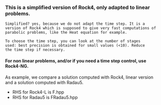### This is a simplified version of Rock4, only adapted to linear problems.
	
	Simplified? yes, because we do not adapt the time step. It is a
    version of Rock4 which is supposed to give very fast computations of
    parabolic problems, like the Heat equation for example.
	
	To choose the time step, you can look at the number of stages
    used: best precision is obtained for small values (<10). Reduce
    the time step if necessary.
	
	
	
#### For non linear problems, and/or if you need a time step control,  use Rock4-NG.
	

As example, we compare a solution computed with Rock4, linear version
and a solution computed with Radau5.

* RHS for Rock4-L is F.hpp
* RHS for Radau5  is FRadau5.hpp 
